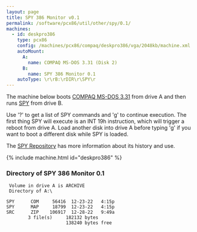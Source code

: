 ```yaml
---
layout: page
title: SPY 386 Monitor v0.1
permalink: /software/pcx86/util/other/spy/0.1/
machines:
  - id: deskpro386
    type: pcx86
    config: /machines/pcx86/compaq/deskpro386/vga/2048kb/machine.xml
    autoMount:
      A:
        name: COMPAQ MS-DOS 3.31 (Disk 2)
      B:
        name: SPY 386 Monitor 0.1
    autoType: \r\rB:\rDIR\r\SPY\r
---
```


The machine below boots [COMPAQ MS-DOS 3.31](/software/pcx86/sys/dos/compaq/3.31/) from drive A and then runs
[SPY](https://github.com/jeffpar/spy) from drive B.

Use '?' to get a list of SPY commands and 'g' to continue execution.  The first thing SPY will execute is an INT 19h
instruction, which will trigger a reboot from drive A.  Load another disk into drive A before typing 'g' if you want to
boot a different disk while SPY is loaded.

The [SPY Repository](https://github.com/jeffpar/spy) has more information about its history and use.

{% include machine.html id="deskpro386" %}

### Directory of SPY 386 Monitor 0.1

     Volume in drive A is ARCHIVE
     Directory of A:\

    SPY      COM     56416  12-23-22   4:15p
    SPY      MAP     18799  12-23-22   4:15p
    SRC      ZIP    106917  12-28-22   9:49a
            3 file(s)     182132 bytes
                          138240 bytes free
